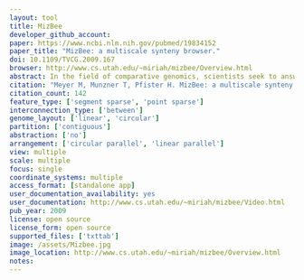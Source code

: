 ```yaml
---
layout: tool 
title: MizBee
developer_github_account: 
paper: https://www.ncbi.nlm.nih.gov/pubmed/19834152
paper_title: "MizBee: a multiscale synteny browser."
doi: 10.1109/TVCG.2009.167
browser: http://www.cs.utah.edu/~miriah/mizbee/Overview.html
abstract: In the field of comparative genomics, scientists seek to answer questions about evolution and genomic function by comparing the genomes of species to find regions of shared sequences. Conserved syntenic blocks are an important biological data abstraction for indicating regions of shared sequences. The goal of this work is to show multiple types of relationships at multiple scales in a way that is visually comprehensible in accordance with known perceptual principles. We present a task analysis for this domain where the fundamental questions asked by biologists can be understood by a characterization of relationships into the four types of proximity/location, size, orientation, and similarity/strength, and the four scales of genome, chromosome, block, and genomic feature. We also propose a new taxonomy of the design space for visually encoding conservation data. We present MizBee, a multiscale synteny browser with the unique property of providing interactive side-by-side views of the data across the range of scales supporting exploration of all of these relationship types. We conclude with case studies from two biologists who used MizBee to augment their previous automatic analysis work flow, providing anecdotal evidence about the efficacy oft he system for the visualization of syntenic data, the analysis of conservation relationships, and the communication of scientific insights.
citation: "Meyer M, Munzner T, Pfister H. MizBee: a multiscale synteny browser. IEEE Trans Vis Comput Graph. 2009;15: 897–904."
citation_count: 142
feature_type: ['segment sparse', 'point sparse']
interconnection_type: ['between']
genome_layout: ['linear', 'circular']
partition: ['contiguous']
abstraction: ['no']
arrangement: ['circular parallel', 'linear parallel']
view: multiple
scale: multiple
focus: single
coordinate_systems: multiple
access_format: [standalone app]
user_documentation_availability: yes
user_documentation: http://www.cs.utah.edu/~miriah/mizbee/Video.html
pub_year: 2009
license: open source
license_form: open source
supported_files: ['txttab']
image: /assets/Mizbee.jpg
image_location: http://www.cs.utah.edu/~miriah/mizbee/Overview.html
notes: 
---
```

